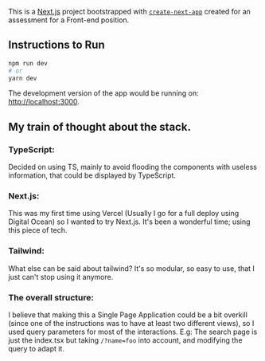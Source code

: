 This is a [Next.js](https://nextjs.org/) project bootstrapped with [`create-next-app`](https://github.com/vercel/next.js/tree/canary/packages/create-next-app) created for an assessment for a Front-end position.

## Instructions to Run

```bash
npm run dev
# or
yarn dev
```

The development version of the app would be running on:  [http://localhost:3000](http://localhost:3000).

## My train of thought about the stack.

### TypeScript:
Decided on using TS, mainly to avoid flooding the components with useless information, that could be displayed by TypeScript.

### Next.js:
This was my first time using Vercel (Usually I go for a full deploy using Digital Ocean) so I wanted to try Next.js. It's been a wonderful time; using this piece of tech.

### Tailwind:
What else can be said about tailwind? It's so modular, so easy to use, that I just can't stop using it anymore.

### The overall structure:
I believe that making this a Single Page Application could be a bit overkill (since one of the instructions was to have at least two different views), so I used query parameters for most of the interactions.
E.g: The search page is just the index.tsx but taking `/?name=foo` into account, and modifying the query to adapt it.